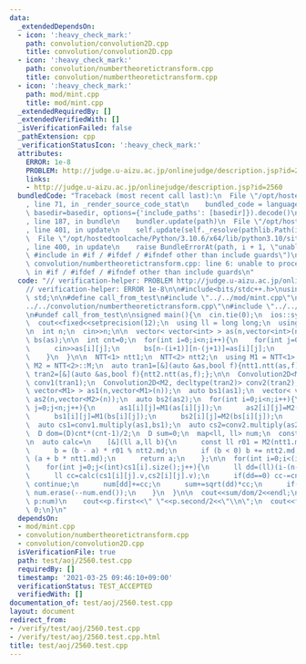 ```yaml
---
data:
  _extendedDependsOn:
  - icon: ':heavy_check_mark:'
    path: convolution/convolution2D.cpp
    title: convolution/convolution2D.cpp
  - icon: ':heavy_check_mark:'
    path: convolution/numbertheoretictransform.cpp
    title: convolution/numbertheoretictransform.cpp
  - icon: ':heavy_check_mark:'
    path: mod/mint.cpp
    title: mod/mint.cpp
  _extendedRequiredBy: []
  _extendedVerifiedWith: []
  _isVerificationFailed: false
  _pathExtension: cpp
  _verificationStatusIcon: ':heavy_check_mark:'
  attributes:
    ERROR: 1e-8
    PROBLEM: http://judge.u-aizu.ac.jp/onlinejudge/description.jsp?id=2560
    links:
    - http://judge.u-aizu.ac.jp/onlinejudge/description.jsp?id=2560
  bundledCode: "Traceback (most recent call last):\n  File \"/opt/hostedtoolcache/Python/3.10.6/x64/lib/python3.10/site-packages/onlinejudge_verify/documentation/build.py\"\
    , line 71, in _render_source_code_stat\n    bundled_code = language.bundle(stat.path,\
    \ basedir=basedir, options={'include_paths': [basedir]}).decode()\n  File \"/opt/hostedtoolcache/Python/3.10.6/x64/lib/python3.10/site-packages/onlinejudge_verify/languages/cplusplus.py\"\
    , line 187, in bundle\n    bundler.update(path)\n  File \"/opt/hostedtoolcache/Python/3.10.6/x64/lib/python3.10/site-packages/onlinejudge_verify/languages/cplusplus_bundle.py\"\
    , line 401, in update\n    self.update(self._resolve(pathlib.Path(included), included_from=path))\n\
    \  File \"/opt/hostedtoolcache/Python/3.10.6/x64/lib/python3.10/site-packages/onlinejudge_verify/languages/cplusplus_bundle.py\"\
    , line 400, in update\n    raise BundleErrorAt(path, i + 1, \"unable to process\
    \ #include in #if / #ifdef / #ifndef other than include guards\")\nonlinejudge_verify.languages.cplusplus_bundle.BundleErrorAt:\
    \ convolution/numbertheoretictransform.cpp: line 6: unable to process #include\
    \ in #if / #ifdef / #ifndef other than include guards\n"
  code: "// verification-helper: PROBLEM http://judge.u-aizu.ac.jp/onlinejudge/description.jsp?id=2560\n\
    // verification-helper: ERROR 1e-8\n\n#include<bits/stdc++.h>\nusing namespace\
    \ std;\n\n#define call_from_test\n#include \"../../mod/mint.cpp\"\n#include \"\
    ../../convolution/numbertheoretictransform.cpp\"\n#include \"../../convolution/convolution2D.cpp\"\
    \n#undef call_from_test\n\nsigned main(){\n  cin.tie(0);\n  ios::sync_with_stdio(0);\n\
    \  cout<<fixed<<setprecision(12);\n  using ll = long long;\n  using D = double;\n\
    \n  int n;\n  cin>>n;\n\n  vector< vector<int> > as(n,vector<int>(n));\n  auto\
    \ bs(as);\n\n  int cnt=0;\n  for(int i=0;i<n;i++){\n    for(int j=0;j<n;j++){\n\
    \      cin>>as[i][j];\n      bs[n-(i+1)][n-(j+1)]=as[i][j];\n      cnt+=as[i][j];\n\
    \    }\n  }\n\n  NTT<1> ntt1;\n  NTT<2> ntt2;\n  using M1 = NTT<1>::M;\n  using\
    \ M2 = NTT<2>::M;\n  auto tran1=[&](auto &as,bool f){ntt1.ntt(as,f);};\n  auto\
    \ tran2=[&](auto &as,bool f){ntt2.ntt(as,f);};\n\n  Convolution2D<M1, decltype(tran1)>\
    \ conv1(tran1);\n  Convolution2D<M2, decltype(tran2)> conv2(tran2);\n\n  vector<\
    \ vector<M1> > as1(n,vector<M1>(n));\n  auto bs1(as1);\n  vector< vector<M2> >\
    \ as2(n,vector<M2>(n));\n  auto bs2(as2);\n  for(int i=0;i<n;i++){\n    for(int\
    \ j=0;j<n;j++){\n      as1[i][j]=M1(as[i][j]);\n      as2[i][j]=M2(as[i][j]);\n\
    \      bs1[i][j]=M1(bs[i][j]);\n      bs2[i][j]=M2(bs[i][j]);\n    }\n  }\n\n\
    \  auto cs1=conv1.multiply(as1,bs1);\n  auto cs2=conv2.multiply(as2,bs2);\n\n\
    \  D dom=(D)cnt*(cnt-1)/2;\n  D sum=0;\n  map<ll, ll> num;\n  const int S = 10000;\n\
    \n  auto calc=\n    [&](ll a,ll b){\n      const ll r01 = M2(ntt1.md).inv().v;\n\
    \      b = (b - a) * r01 % ntt2.md;\n      if (b < 0) b += ntt2.md;\n      a =\
    \ (a + b * ntt1.md);\n      return a;\n    };\n\n  for(int i=0;i<(int)cs1.size();i++){\n\
    \    for(int j=0;j<(int)cs1[i].size();j++){\n      ll dd=(ll)(i-(n-1))*(i-(n-1))+(ll)(j-(n-1))*(j-(n-1));\n\
    \      ll cc=calc(cs1[i][j].v,cs2[i][j].v);\n      if(dd==0) cc-=cnt;\n      if(cc==0)\
    \ continue;\n      num[dd]+=cc;\n      sum+=sqrt(dd)*cc;\n      if((int)num.size()>S)\
    \ num.erase(--num.end());\n    }\n  }\n\n  cout<<sum/dom/2<<endl;\n  for(auto\
    \ p:num)\n    cout<<p.first<<\" \"<<p.second/2<<\"\\n\";\n  cout<<flush;\n  return\
    \ 0;\n}\n"
  dependsOn:
  - mod/mint.cpp
  - convolution/numbertheoretictransform.cpp
  - convolution/convolution2D.cpp
  isVerificationFile: true
  path: test/aoj/2560.test.cpp
  requiredBy: []
  timestamp: '2021-03-25 09:46:10+09:00'
  verificationStatus: TEST_ACCEPTED
  verifiedWith: []
documentation_of: test/aoj/2560.test.cpp
layout: document
redirect_from:
- /verify/test/aoj/2560.test.cpp
- /verify/test/aoj/2560.test.cpp.html
title: test/aoj/2560.test.cpp
---
```

